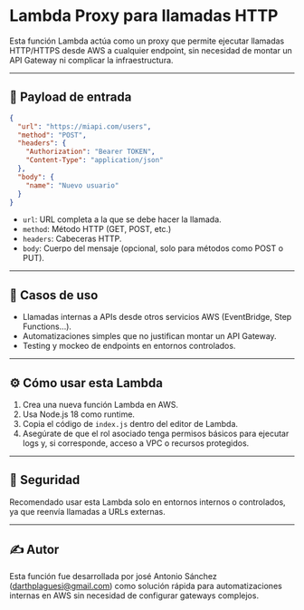 # Lambda Proxy para llamadas HTTP

Esta función Lambda actúa como un proxy que permite ejecutar llamadas HTTP/HTTPS desde AWS a cualquier endpoint, sin necesidad de montar un API Gateway ni complicar la infraestructura.

---

## 🧾 Payload de entrada

```json
{
  "url": "https://miapi.com/users",
  "method": "POST",
  "headers": {
    "Authorization": "Bearer TOKEN",
    "Content-Type": "application/json"
  },
  "body": {
    "name": "Nuevo usuario"
  }
}
```

- `url`: URL completa a la que se debe hacer la llamada.
- `method`: Método HTTP (GET, POST, etc.)
- `headers`: Cabeceras HTTP.
- `body`: Cuerpo del mensaje (opcional, solo para métodos como POST o PUT).

---

## 🚀 Casos de uso

- Llamadas internas a APIs desde otros servicios AWS (EventBridge, Step Functions…).
- Automatizaciones simples que no justifican montar un API Gateway.
- Testing y mockeo de endpoints en entornos controlados.

---

## ⚙️ Cómo usar esta Lambda

1. Crea una nueva función Lambda en AWS.
2. Usa Node.js 18 como runtime.
3. Copia el código de `index.js` dentro del editor de Lambda.
4. Asegúrate de que el rol asociado tenga permisos básicos para ejecutar logs y, si corresponde, acceso a VPC o recursos protegidos.

---

## 🔐 Seguridad

Recomendado usar esta Lambda solo en entornos internos o controlados, ya que reenvía llamadas a URLs externas.

---

## ✍️ Autor

Esta función fue desarrollada por josé Antonio Sánchez (darthplaguesi@gmail.com) como solución rápida para automatizaciones internas en AWS sin necesidad de configurar gateways complejos.